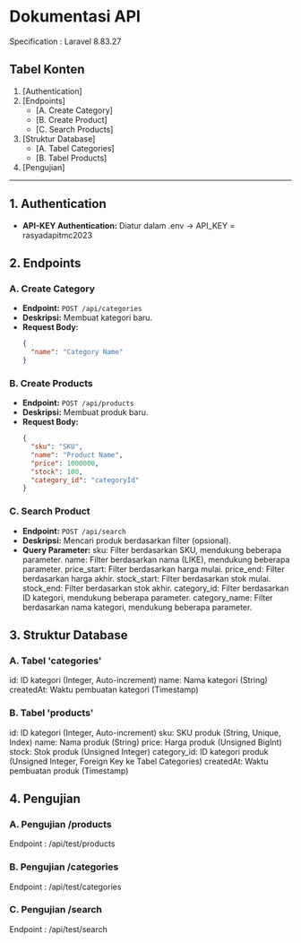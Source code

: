 # Dokumentasi API
Specification : Laravel 8.83.27

## Tabel Konten

1. [Authentication]
2. [Endpoints]
   - [A. Create Category]
   - [B. Create Product]
   - [C. Search Products]
3. [Struktur Database]
   - [A. Tabel Categories]
   - [B. Tabel Products]
4. [Pengujian]

---

## 1. Authentication

- **API-KEY Authentication:** Diatur dalam .env -> API_KEY = rasyadapitmc2023

## 2. Endpoints

### A. Create Category

- **Endpoint:** `POST /api/categories`
- **Deskripsi:** Membuat kategori baru.
- **Request Body:**
  ```json
  {
    "name": "Category Name"
  }

### B. Create Products

- **Endpoint:** `POST /api/products`
- **Deskripsi:** Membuat produk baru.
- **Request Body:**
  ```json
  {
    "sku": "SKU",
    "name": "Product Name",
    "price": 1000000,
    "stock": 100,
    "category_id": "categoryId"
  }

### C. Search Product

- **Endpoint:** `POST /api/search`
- **Deskripsi:** Mencari produk berdasarkan filter (opsional).
- **Query Parameter:**
sku: Filter berdasarkan SKU, mendukung beberapa parameter.
name: Filter berdasarkan nama (LIKE), mendukung beberapa parameter.
price_start: Filter berdasarkan harga mulai.
price_end: Filter berdasarkan harga akhir.
stock_start: Filter berdasarkan stok mulai.
stock_end: Filter berdasarkan stok akhir.
category_id: Filter berdasarkan ID kategori, mendukung beberapa parameter.
category_name: Filter berdasarkan nama kategori, mendukung beberapa parameter.

## 3. Struktur Database

### A. Tabel 'categories'
id: ID kategori (Integer, Auto-increment)
name: Nama kategori (String)
createdAt: Waktu pembuatan kategori (Timestamp)

### B. Tabel 'products'
id: ID kategori (Integer, Auto-increment)
sku: SKU produk (String, Unique, Index)
name: Nama produk (String)
price: Harga produk (Unsigned BigInt)
stock: Stok produk (Unsigned Integer)
category_id: ID kategori produk (Unsigned Integer, Foreign Key ke Tabel Categories)
createdAt: Waktu pembuatan produk (Timestamp)

## 4. Pengujian

### A. Pengujian /products
Endpoint : /api/test/products

### B. Pengujian /categories
Endpoint : /api/test/categories

### C. Pengujian /search
Endpoint : /api/test/search
